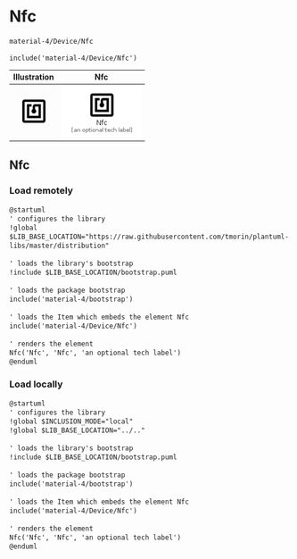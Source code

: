 # Nfc


```text
material-4/Device/Nfc
```

```text
include('material-4/Device/Nfc')
```



| Illustration | Nfc |
| :---: | :---: |
| ![illustration for Illustration](../../material-4/Device/Nfc.png) | ![illustration for Nfc](../../material-4/Device/Nfc.Local.png) |




## Nfc

### Load remotely
```plantuml
@startuml
' configures the library
!global $LIB_BASE_LOCATION="https://raw.githubusercontent.com/tmorin/plantuml-libs/master/distribution"

' loads the library's bootstrap
!include $LIB_BASE_LOCATION/bootstrap.puml

' loads the package bootstrap
include('material-4/bootstrap')

' loads the Item which embeds the element Nfc
include('material-4/Device/Nfc')

' renders the element
Nfc('Nfc', 'Nfc', 'an optional tech label')
@enduml
```

### Load locally
```plantuml
@startuml
' configures the library
!global $INCLUSION_MODE="local"
!global $LIB_BASE_LOCATION="../.."

' loads the library's bootstrap
!include $LIB_BASE_LOCATION/bootstrap.puml

' loads the package bootstrap
include('material-4/bootstrap')

' loads the Item which embeds the element Nfc
include('material-4/Device/Nfc')

' renders the element
Nfc('Nfc', 'Nfc', 'an optional tech label')
@enduml
```


